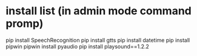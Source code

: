 # install list (in admin mode command promp)
pip install SpeechRecognition
pip install gtts
pip install datetime 
pip install pipwin
pipwin install pyaudio
pip install playsound==1.2.2

